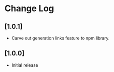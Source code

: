 # Change Log

## [1.0.1]

 - Carve out generation links feature to npm library.

## [1.0.0]

- Initial release
